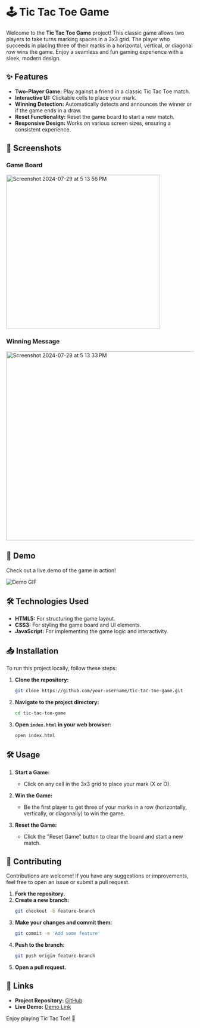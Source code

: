 # 🕹️ Tic Tac Toe Game

Welcome to the **Tic Tac Toe Game** project! This classic game allows two players to take turns marking spaces in a 3x3 grid. The player who succeeds in placing three of their marks in a horizontal, vertical, or diagonal row wins the game. Enjoy a seamless and fun gaming experience with a sleek, modern design.

## ✨ Features

- **Two-Player Game:** Play against a friend in a classic Tic Tac Toe match.
- **Interactive UI:** Clickable cells to place your mark.
- **Winning Detection:** Automatically detects and announces the winner or if the game ends in a draw.
- **Reset Functionality:** Reset the game board to start a new match.
- **Responsive Design:** Works on various screen sizes, ensuring a consistent experience.

## 🎨 Screenshots

### Game Board
<img width="413" alt="Screenshot 2024-07-29 at 5 13 56 PM" src="https://github.com/user-attachments/assets/ae311519-072b-4d4a-84ec-60b66ef0b9c8">

### Winning Message
<img width="506" alt="Screenshot 2024-07-29 at 5 13 33 PM" src="https://github.com/user-attachments/assets/f8838947-3804-449a-9727-bfb9c0c9275e">

## 🚀 Demo

Check out a live demo of the game in action!

![Demo GIF](screenshots/demo.gif)

## 🛠️ Technologies Used

- **HTML5:** For structuring the game layout.
- **CSS3:** For styling the game board and UI elements.
- **JavaScript:** For implementing the game logic and interactivity.

## 📥 Installation

To run this project locally, follow these steps:

1. **Clone the repository:**
    ```bash
    git clone https://github.com/your-username/tic-tac-toe-game.git
    ```

2. **Navigate to the project directory:**
    ```bash
    cd tic-tac-toe-game
    ```

3. **Open `index.html` in your web browser:**
    ```bash
    open index.html
    ```

## 🛠️ Usage

1. **Start a Game:**
   - Click on any cell in the 3x3 grid to place your mark (X or O).

2. **Win the Game:**
   - Be the first player to get three of your marks in a row (horizontally, vertically, or diagonally) to win the game.

3. **Reset the Game:**
   - Click the "Reset Game" button to clear the board and start a new match.

## 🤝 Contributing

Contributions are welcome! If you have any suggestions or improvements, feel free to open an issue or submit a pull request.

1. **Fork the repository.**
2. **Create a new branch:**
    ```bash
    git checkout -b feature-branch
    ```
3. **Make your changes and commit them:**
    ```bash
    git commit -m 'Add some feature'
    ```
4. **Push to the branch:**
    ```bash
    git push origin feature-branch
    ```
5. **Open a pull request.**

## 🔗 Links

- **Project Repository:** [GitHub](https://github.com/your-username/tic-tac-toe-game)
- **Live Demo:** [Demo Link](https://your-username.github.io/tic-tac-toe-game)

Enjoy playing Tic Tac Toe! 🚀
